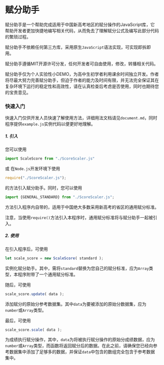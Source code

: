 # 赋分助手

赋分助手是一个帮助完成适用于中国新高考地区的赋分操作的JavaScript库，它帮助开发者更加快捷地编写相关代码，从而免去了理解赋分公式及编写此部分代码的繁琐过程。

赋分助手不依赖任何第三方库，采用原生`JavaScript`语法实现，可实现即拆即用。

赋分助手遵循MIT开源许可分发，任何开发者可自由使用，修改，转播相关代码。

赋分助手仅为个人实验性小DEMO，为高中生初学者利用课余时间独立开发。作者将尽最大努力完善赋分助手，但迫于作者的能力及时间有限，并无法完全保证其在复杂环境下运行的稳定性和高效性，请在认真检查后考虑是否使用，同时也期待您的宝贵意见。

### 快速入门

快速入门仅供开发人员快速了解使用方法，详细用法文档请见`document.md`，同时程序提供`example.js`实例代码以便更好地理解。

##### 1. 引入

您可以使用

```javascript
import ScaleScore from "./ScoreScaler.js"
```

或 在`Node.js`开发环境下使用

```javascript
require("./ScoreScaler.js");
```

的方法引入赋分助手。同时，您可以使用

```javascript
import {GENERAL_STANDARD} from "./ScoreScaler.js";
```

方法引入程序内自带的，适用于中国绝大多数采用新高考的省区的通用赋分标准。

注意，当使用`require()`方法引入本程序时，通用赋分标准将与赋分助手一起被引入。

##### 2. 使用

在引入程序后，可使用

```javascript
let scale_score = new ScaleScore( standard );
```

实例化赋分助手。其中，需将`standard`替换为您自己的赋分标准，应为`Array`类型，本程序附带了一个通用赋分标准。

随后，可使用

```javascript
scale_score.update( data );
```

添加赋分的原始分参考数据集。其中`data`为要被添加的原始分数据集，应为`number`或`Array`类型。

最后，可使用

```javascript
scale_score.scale( data );
```

为成绩执行赋分操作，其中，`data`为将被执行赋分操作的原始分成绩数据，应为`number`或`Array`类型，而函数将返回赋分后的数据。在此之前，请确保您已经向参考数据集中添加了足够多的数据，并保证`data`中包含的数组完全包含于参考数据集中。